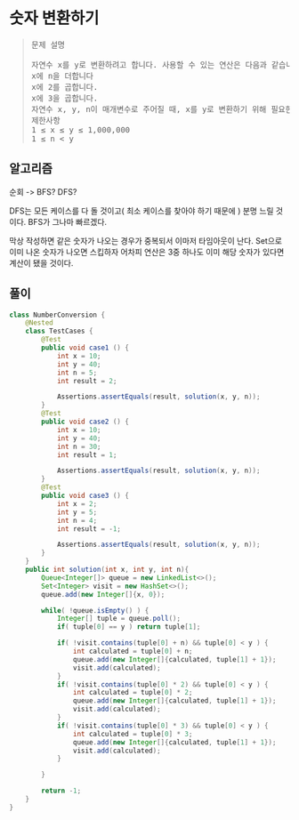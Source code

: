 # 숫자 변환하기
> 
> <pre>
> 문제 설명
> 
> 자연수 x를 y로 변환하려고 합니다. 사용할 수 있는 연산은 다음과 같습니다.
> x에 n을 더합니다
> x에 2를 곱합니다.
> x에 3을 곱합니다.
> 자연수 x, y, n이 매개변수로 주어질 때, x를 y로 변환하기 위해 필요한 최소 연산 횟수를 return하도록 solution 함수를 완성해주세요. 이때 x를 y로 만들 수 없다면 -1을 return 해주세요.
> 제한사항
> 1 ≤ x ≤ y ≤ 1,000,000
> 1 ≤ n < y
> </pre> 


## 알고리즘
순회 -> BFS? DFS?

DFS는 모든 케이스를 다 돌 것이고( 최소 케이스를 찾아야 하기 때문에 ) 분명 느릴 것이다.
BFS가 그나마 빠르겠다. 

막상 작성하면 같은 숫자가 나오는 경우가 중복되서 이마저 타임아웃이 난다.
Set으로 이미 나온 숫자가 나오면 스킵하자 어차피 연산은 3중 하나도 이미 해당 숫자가 있다면 계산이 됐을 것이다.



## 풀이
```java
class NumberConversion {
    @Nested
    class TestCases {
        @Test
        public void case1 () {
            int x = 10;
            int y = 40;
            int n = 5;
            int result = 2;

            Assertions.assertEquals(result, solution(x, y, n));
        }
        @Test
        public void case2 () {
            int x = 10;
            int y = 40;
            int n = 30;
            int result = 1;

            Assertions.assertEquals(result, solution(x, y, n));
        }
        @Test
        public void case3 () {
            int x = 2;
            int y = 5;
            int n = 4;
            int result = -1;

            Assertions.assertEquals(result, solution(x, y, n));
        }
    }
    public int solution(int x, int y, int n){
        Queue<Integer[]> queue = new LinkedList<>();
        Set<Integer> visit = new HashSet<>();
        queue.add(new Integer[]{x, 0});

        while( !queue.isEmpty() ) {
            Integer[] tuple = queue.poll();
            if( tuple[0] == y ) return tuple[1];

            if( !visit.contains(tuple[0] + n) && tuple[0] < y ) {
                int calculated = tuple[0] + n;
                queue.add(new Integer[]{calculated, tuple[1] + 1});
                visit.add(calculated);
            }
            if( !visit.contains(tuple[0] * 2) && tuple[0] < y ) {
                int calculated = tuple[0] * 2;
                queue.add(new Integer[]{calculated, tuple[1] + 1});
                visit.add(calculated);
            }
            if( !visit.contains(tuple[0] * 3) && tuple[0] < y ) {
                int calculated = tuple[0] * 3;
                queue.add(new Integer[]{calculated, tuple[1] + 1});
                visit.add(calculated);
            }

        }

        return -1;
    }
}
```
